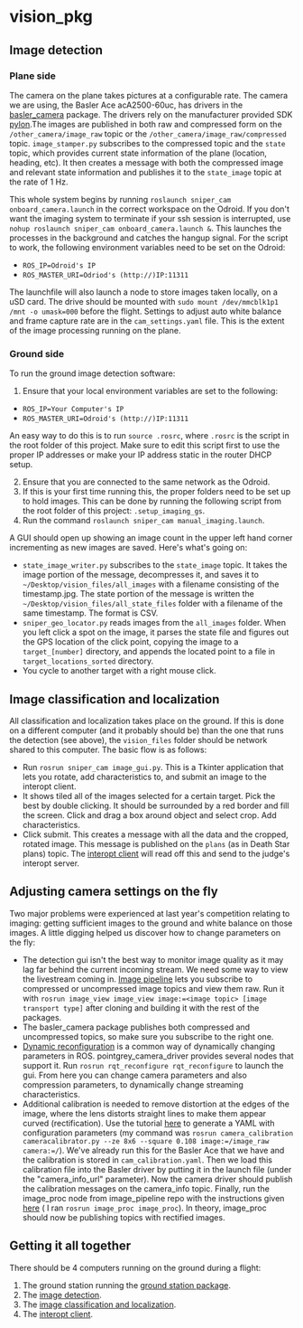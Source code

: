 # vision_pkg

## Image detection
### Plane side
The camera on the plane takes pictures at a configurable rate. The camera we are using, the Basler Ace acA2500-60uc, has drivers in the [basler_camera](https://github.com/BYU-AUVSI/basler_camera) package. The drivers rely on the manufacturer provided SDK [pylon](https://www.baslerweb.com/en/products/software/pylon-linux-arm/).The images are published in both raw and compressed form on the `/other_camera/image_raw` topic or the `/other_camera/image_raw/compressed` topic. `image_stamper.py` subscribes to the compressed topic and the `state` topic, which provides current state information of the plane (location, heading, etc). It then creates a message with both the compressed image and relevant state information and publishes it to the `state_image` topic at the rate of 1 Hz.

This whole system begins by running `roslaunch sniper_cam onboard_camera.launch` in the correct workspace on the Odroid. If you don't want the imaging system to terminate if your ssh session is interrupted, use `nohup roslaunch sniper_cam onboard_camera.launch &`. This launches the processes in the background and catches the hangup signal. For the script to work, the following environment variables need to be set on the Odroid:
* `ROS_IP=Odroid's IP`
* `ROS_MASTER_URI=Odriod's (http://)IP:11311`

The launchfile will also launch a node to store images taken locally, on a uSD card. The drive should be mounted with `sudo mount /dev/mmcblk1p1 /mnt -o umask=000` before the flight.
Settings to adjust auto white balance and frame capture rate are in the `cam_settings.yaml` file. This is the extent of the image processing running on the plane.

### Ground side
To run the ground image detection software:
1. Ensure that your local environment variables are set to the following:
* `ROS_IP=Your Computer's IP`
* `ROS_MASTER_URI=Odroid's (http://)IP:11311`

An easy way to do this is to run `source .rosrc`, where `.rosrc` is the script in the root folder of this project. Make sure to edit this script first to use the proper IP addresses or make your IP address static in the router DHCP setup.

2. Ensure that you are connected to the same network as the Odroid.
3. If this is your first time running this, the proper folders need to be set up to hold images. This can be done by running the following script from the root folder of this project: `.setup_imaging_gs`.
4. Run the command `roslaunch sniper_cam manual_imaging.launch`.

A GUI should open up showing an image count in the upper left hand corner incrementing as new images are saved. Here's what's going on:
* `state_image_writer.py` subscribes to the `state_image` topic. It takes the image portion of the message, decompresses it, and saves it to `~/Desktop/vision_files/all_images` with a filename consisting of the timestamp.jpg. The state portion of the message is written the `~/Desktop/vision_files/all_state_files` folder with a filename of the same timestamp. The format is CSV.
* `sniper_geo_locator.py` reads images from the `all_images` folder. When you left click a spot on the image, it parses the state file and figures out the GPS location of the click point, copying the image to a `target_[number]` directory, and appends the located point to a file in `target_locations_sorted` directory.
* You cycle to another target with a right mouse click. 

## Image classification and localization
All classification and localization takes place on the ground. If this is done on a different computer (and it probably should be) than the one that runs the detection (see above), the `vision_files` folder should be network shared to this computer. The basic flow is as follows:
* Run `rosrun sniper_cam image_gui.py`. This is a Tkinter application that lets you rotate, add characteristics to, and submit an image to the interopt client. 
* It shows tiled all of the images selected for a certain target. Pick the best by double clicking. It should be surrounded by a red border and fill the screen. Click and drag a box around object and select crop. Add characteristics.
* Click submit. This creates a message with all the data and the cropped, rotated image. This message is published on the `plans` (as in Death Star plans) topic. The [interopt client](https://github.com/BYU-AUVSI/interop_pkg) will read off this and send to the judge's interopt server.

## Adjusting camera settings on the fly
Two major problems were experienced at last year's competition relating to imaging: getting sufficient images to the ground and white balance on those images. A little digging helped us discover how to change parameters on the fly:
* The detection gui isn't the best way to monitor image quality as it may lag far behind the current incoming stream. We need some way to view the livestream coming in. [Image pipeline](https://github.com/ros-perception/image_pipeline) lets you subscribe to compressed or uncompressed image topics and view them raw. Run it with `rosrun image_view image_view image:=<image topic> [image transport type]` after cloning and building it with the rest of the packages.
* The basler_camera package publishes both compressed and uncompressed topics, so make sure you subscribe to the right one.
* [Dynamic reconfiguration](http://wiki.ros.org/dynamic_reconfigure) is a common way of dynamically changing parameters in ROS. pointgrey_camera_driver provides several nodes that support it. Run `rosrun rqt_reconfigure rqt_reconfigure` to launch the gui. From here you can change camera parameters and also compression parameters, to dynamically change streaming characteristics.
* Additional calibration is needed to remove distortion at the edges of the image, where the lens distorts straight lines to make them appear curved (rectification). Use the tutorial [here](http://wiki.ros.org/camera_calibration/Tutorials/MonocularCalibration) to generate a YAML with configuration parameters (my command was `rosrun camera_calibration cameracalibrator.py --ze 8x6 --square 0.108 image:=/image_raw camera:=/`). We've already run this for the Basler Ace that we have and the calibration is stored in `cam_calibration.yaml`. Then we load this calibration file into the Basler driver by putting it in the launch file (under the "camera_info_url" parameter). Now the camera driver should publish the calibration messages on the camera_info topic. Finally, run the image_proc node from image_pipeline repo with the instructions given [here](http://wiki.ros.org/image_proc) ( I ran `rosrun image_proc image_proc`). In theory, image_proc should now be publishing topics with rectified images.



## Getting it all together
There should be 4 computers running on the ground during a flight:
1. The ground station running the [ground station package](https://github.com/BYU-AUVSI/GroundStation). 
2. The [image detection](#image-detection).
3. The [image classification and localization](#image-classification-and-localization).
4. The [interopt client](https://github.com/BYU-AUVSI/interop_pkg).
